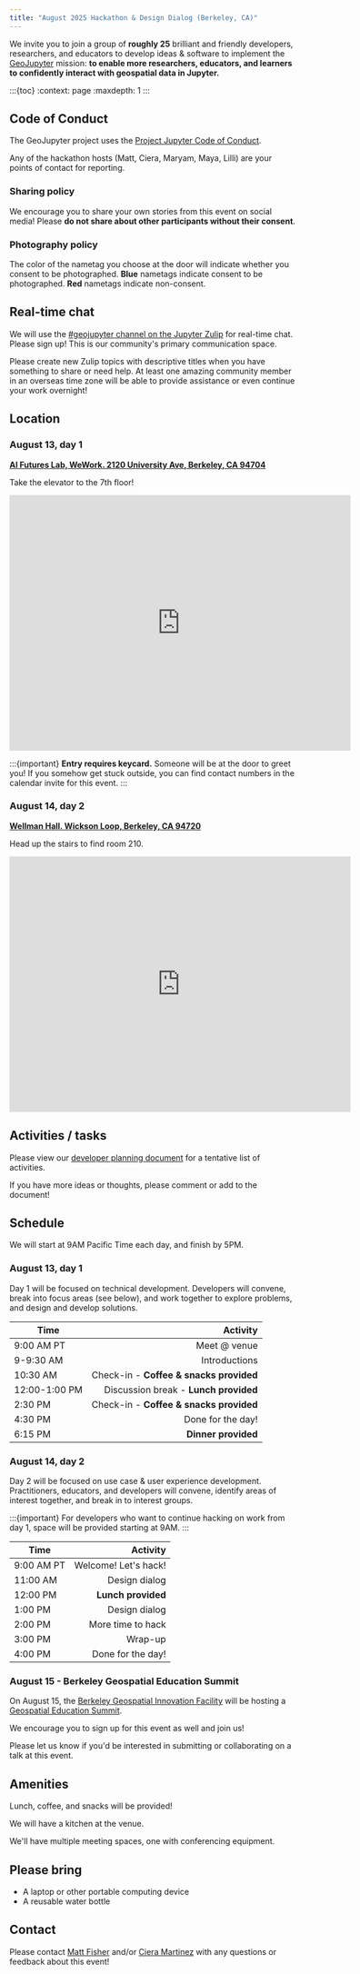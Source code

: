 ```yaml
---
title: "August 2025 Hackathon & Design Dialog (Berkeley, CA)"
---
```


We invite you to join a group of **roughly 25** brilliant and friendly developers,
researchers, and educators to develop ideas & software to implement the
[GeoJupyter](https://geojupyter.org) mission: **to enable more researchers, educators,
and learners to confidently interact with geospatial data in Jupyter.**

:::{toc}
:context: page
:maxdepth: 1
:::


## Code of Conduct

The GeoJupyter project uses the [Project Jupyter Code of Conduct](https://github.com/jupyter/governance/blob/main/conduct/code_of_conduct.md).

Any of the hackathon hosts (Matt, Ciera, Maryam, Maya, Lilli) are your points of contact
for reporting.


### Sharing policy

We encourage you to share your own stories from this event on social media!
Please **do not share about other participants without their consent**.


### Photography policy

The color of the nametag you choose at the door will indicate whether you consent to be
photographed.
**Blue** nametags indicate consent to be photographed.
**Red** nametags indicate non-consent.


## Real-time chat

We will use the
[#geojupyter channel on the Jupyter Zulip](https://jupyter.zulipchat.com/#narrow/channel/471314-geojupyter)
for real-time chat.
Please sign up!
This is our community's primary communication space.

Please create new Zulip topics with descriptive titles when you have something to share
or need help.
At least one amazing community member in an overseas time zone will be able to provide
assistance or even continue your work overnight!


## Location

### August 13, day 1

[**AI Futures Lab, WeWork. 2120 University Ave, Berkeley, CA 94704**](https://maps.app.goo.gl/rRqHhC7U5tHA46sKA)

Take the elevator to the 7th floor!

<iframe
src="https://www.google.com/maps/embed?pb=!1m18!1m12!1m3!1d6483.69378191341!2d-122.27084681756622!3d37.87064455646541!2m3!1f0!2f0!3f0!3m2!1i1024!2i768!4f13.1!3m3!1m2!1s0x80857e9e662ebf55%3A0x94aecca207e853b0!2sWeWork%20Office%20Space%20%26%20Coworking!5e0!3m2!1sen!2sus!4v1754622092468!5m2!1sen!2sus"
width="600" height="450" style="border:0;" allowfullscreen="" loading="lazy"
referrerpolicy="no-referrer-when-downgrade"></iframe>

:::{important}
**Entry requires keycard.**
Someone will be at the door to greet you!
If you somehow get stuck outside, you can find contact numbers in the calendar invite
for this event.
:::


### August 14, day 2

[**Wellman Hall. Wickson Loop, Berkeley, CA 94720**](https://maps.app.goo.gl/VGXnwWkbzwnrwJ5u8)

Head up the stairs to find room 210.

<iframe
src="https://www.google.com/maps/embed?pb=!1m18!1m12!1m3!1d12597.797526992419!2d-122.27306637496793!3d37.87317215323613!2m3!1f0!2f0!3f0!3m2!1i1024!2i768!4f13.1!3m3!1m2!1s0x80857c20d77c84bb%3A0x1ddb86f685917787!2sWellman%20Hall%2C%20Wickson%20Loop%2C%20Berkeley%2C%20CA%2094720!5e0!3m2!1sen!2sus!4v1754622005672!5m2!1sen!2sus"
width="600" height="450" style="border:0;" allowfullscreen="" loading="lazy"
referrerpolicy="no-referrer-when-downgrade"></iframe>


## Activities / tasks

Please view our
[developer planning document](https://docs.google.com/document/d/10PqpCnGPAzJFkaCAfaQRbS3x0Y89JzbpgBzOXdxOpvU/edit?tab=t.0)
for a tentative list of activities.

If you have more ideas or thoughts, please comment or add to the document!


## Schedule

We will start at 9AM Pacific Time each day, and finish by 5PM.


### August 13, day 1

Day 1 will be focused on technical development.
Developers will convene, break into focus areas (see below), and work together to explore
problems, and design and develop solutions.

| Time            | Activity                                 |
|-----------------|-----------------------------------------:|
| 9:00 AM PT      | Meet @ venue                             |
| 9-9:30 AM       | Introductions                            |
| 10:30 AM        | Check-in - **Coffee & snacks provided**  |
| 12:00-1:00 PM   | Discussion break - **Lunch provided**    |
| 2:30 PM         | Check-in - **Coffee & snacks provided**  |
| 4:30 PM         | Done for the day!                        |
| 6:15 PM         | **Dinner provided**                      |


### August 14, day 2

Day 2 will be focused on use case & user experience development.
Practitioners, educators, and developers will convene, identify areas of interest
together, and break in to interest groups.

:::{important}
For developers who want to continue hacking on work from day 1, space will be provided starting at 9AM.
:::

| Time        | Activity             |
|-------------|---------------------:|
| 9:00 AM PT  | Welcome! Let's hack! |
| 11:00 AM    | Design dialog        |
| 12:00 PM    | **Lunch provided**   |
| 1:00 PM     | Design dialog        |
| 2:00 PM     | More time to hack    |
| 3:00 PM     | Wrap-up              |
| 4:00 PM     | Done for the day!    |


### August 15 - Berkeley Geospatial Education Summit

On August 15, the [Berkeley Geospatial Innovation Facility](http://gif.berkeley.edu/)
will be hosting a
[Geospatial Education Summit](https://www.eventbrite.com/e/navigating-knowledge-baygeouc-berkeley-2025-geospatial-education-summit-tickets-1413493088879).

We encourage you to sign up for this event as well and join us!

Please let us know if you'd be interested in submitting or collaborating on a talk at
this event.


## Amenities

Lunch, coffee, and snacks will be provided!

We will have a kitchen at the venue.

We'll have multiple meeting spaces, one with conferencing equipment.


## Please bring

* A laptop or other portable computing device
* A reusable water bottle


## Contact

Please contact [Matt Fisher](mailto:matt.fisher@berkeley.edu) and/or
[Ciera Martinez](ccmartinez@berkeley.edu) with any questions or feedback about this
event!
